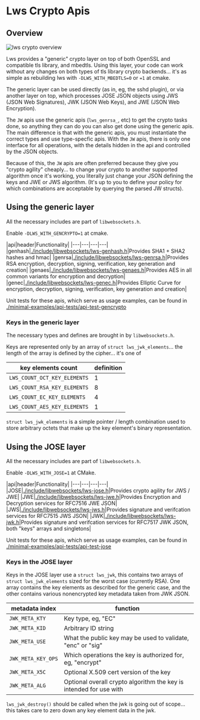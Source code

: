 # Lws Crypto Apis

## Overview

![lws crypto overview](/doc-assets/lws-crypto-overview.svg)

Lws provides a "generic" crypto layer on top of both OpenSSL and
compatible tls library, and mbedtls.  Using this layer, your code
can work without any changes on both types of tls library crypto
backends... it's as simple as rebuilding lws with `-DLWS_WITH_MBEDTLS=0`
or `=1` at cmake.

The generic layer can be used directly (as in, eg, the sshd plugin),
or via another layer on top, which processes JOSE JSON objects using
JWS (JSON Web Signatures), JWK (JSON Web Keys), and JWE (JSON Web
Encryption).

The `JW` apis use the generic apis (`lws_genrsa_`, etc) to get the crypto tasks
done, so anything they can do you can also get done using the generic apis.
The main difference is that with the generic apis, you must instantiate the
correct types and use type-specfic apis.  With the `JW` apis, there is only
one interface for all operations, with the details hidden in the api and
controlled by the JSON objects.

Because of this, the `JW` apis are often preferred because they give you
"crypto agility" cheaply... to change your crypto to another supported algorithm
once it's working, you literally just change your JSON defining the keys and
JWE or JWS algorithm.  (It's up to you to define your policy for which
combinations are acceptable by querying the parsed JW structs).

## Using the generic layer

All the necessary includes are part of `libwebsockets.h`.

Enable `-DLWS_WITH_GENCRYPTO=1` at cmake.

|api|header|Functionality|
|---|---|---|---|
|genhash|[./include/libwebsockets/lws-genhash.h](https://libwebsockets.org/git/libwebsockets/tree/include/libwebsockets/lws-genhash.h)|Provides SHA1 + SHA2 hashes and hmac|
|genrsa|[./include/libwebsockets/lws-genrsa.h](https://libwebsockets.org/git/libwebsockets/tree/include/libwebsockets/lws-genrsa.h)|Provides RSA encryption, decryption, signing, verification, key generation and creation|
|genaes|[./include/libwebsockets/lws-genaes.h](https://libwebsockets.org/git/libwebsockets/tree/include/libwebsockets/lws-genaes.h)|Provides AES in all common variants for encryption and decryption|
|genec|[./include/libwebsockets/lws-genec.h](https://libwebsockets.org/git/libwebsockets/tree/include/libwebsockets/lws-genec.h)|Provides Elliptic Curve for encryption, decryption, signing, verification, key generation and creation|

Unit tests for these apis, which serve as usage examples, can be found in [./minimal-examples/api-tests/api-test-gencrypto](https://libwebsockets.org/git/libwebsockets/tree/minimal-examples/api-tests/api-test-gencrypto)

### Keys in the generic layer

The necessary types and defines are brought in by `libwebsockets.h`.

Keys are represented only by an array of `struct lws_jwk_elements`... the
length of the array is defined by the cipher... it's one of

|key elements count|definition|
|---|---|
|`LWS_COUNT_OCT_KEY_ELEMENTS`|1|
|`LWS_COUNT_RSA_KEY_ELEMENTS`|8|
|`LWS_COUNT_EC_KEY_ELEMENTS`|4|
|`LWS_COUNT_AES_KEY_ELEMENTS`|1|

`struct lws_jwk_elements` is a simple pointer / length combination used to
store arbitrary octets that make up the key element's binary representation.

## Using the JOSE layer

All the necessary includes are part of `libwebsockets.h`.

Enable `-DLWS_WITH_JOSE=1` at CMake.

|api|header|Functionality|
|---|---|---|---|
|JOSE|[./include/libwebsockets/lws-jose.h](https://libwebsockets.org/git/libwebsockets/tree/include/libwebsockets/lws-jose.h)|Provides crypto agility for JWS / JWE|
|JWE|[./include/libwebsockets/lws-jwe.h](https://libwebsockets.org/git/libwebsockets/tree/include/libwebsockets/lws-jwe.h)|Provides Encryption and Decryption services for RFC7516 JWE JSON|
|JWS|[./include/libwebsockets/lws-jws.h](https://libwebsockets.org/git/libwebsockets/tree/include/libwebsockets/lws-jws.h)|Provides signature and verifcation services for RFC7515 JWS JSON|
|JWK|[./include/libwebsockets/lws-jwk.h](https://libwebsockets.org/git/libwebsockets/tree/include/libwebsockets/lws-jwk.h)|Provides signature and verifcation services for RFC7517 JWK JSON, both "keys" arrays and singletons|

Unit tests for these apis, which serve as usage examples, can be found in [./minimal-examples/api-tests/api-test-jose](https://libwebsockets.org/git/libwebsockets/tree/minimal-examples/api-tests/api-test-jose)

### Keys in the JOSE layer

Keys in the JOSE layer use a `struct lws_jwk`, this contains two arrays of
`struct lws_jwk_elements` sized for the worst case (currently RSA).  One
array contains the key elements as described for the generic case, and the
other contains various nonencrypted key metadata taken from JWK JSON.

|metadata index|function|
|---|---|
|`JWK_META_KTY`|Key type, eg, "EC"|
|`JWK_META_KID`|Arbitrary ID string|
|`JWK_META_USE`|What the public key may be used to validate, "enc" or "sig"|
|`JWK_META_KEY_OPS`|Which operations the key is authorized for, eg, "encrypt"|
|`JWK_META_X5C`|Optional X.509 cert version of the key|
|`JWK_META_ALG`|Optional overall crypto algorithm the key is intended for use with|

`lws_jwk_destroy()` should be called when the jwk is going out of scope... this
takes care to zero down any key element data in the jwk.

